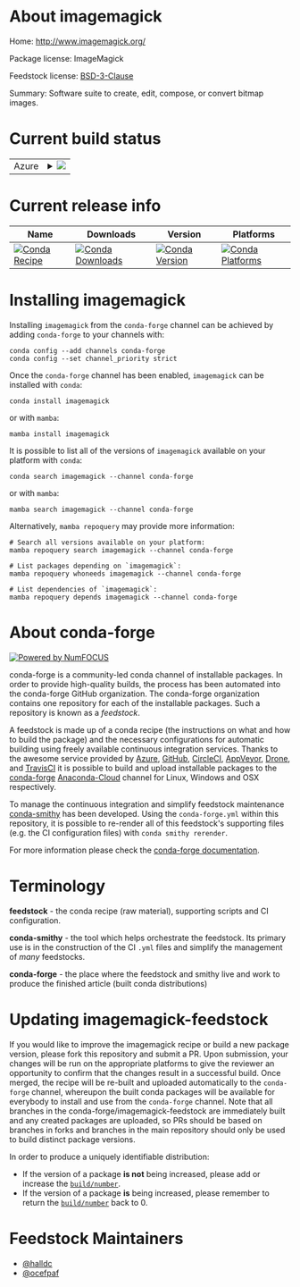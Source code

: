 About imagemagick
=================

Home: http://www.imagemagick.org/

Package license: ImageMagick

Feedstock license: [BSD-3-Clause](https://github.com/conda-forge/imagemagick-feedstock/blob/main/LICENSE.txt)

Summary: Software suite to create, edit, compose, or convert bitmap images.

Current build status
====================


<table>
    
  <tr>
    <td>Azure</td>
    <td>
      <details>
        <summary>
          <a href="https://dev.azure.com/conda-forge/feedstock-builds/_build/latest?definitionId=5126&branchName=main">
            <img src="https://dev.azure.com/conda-forge/feedstock-builds/_apis/build/status/imagemagick-feedstock?branchName=main">
          </a>
        </summary>
        <table>
          <thead><tr><th>Variant</th><th>Status</th></tr></thead>
          <tbody><tr>
              <td>linux_64</td>
              <td>
                <a href="https://dev.azure.com/conda-forge/feedstock-builds/_build/latest?definitionId=5126&branchName=main">
                  <img src="https://dev.azure.com/conda-forge/feedstock-builds/_apis/build/status/imagemagick-feedstock?branchName=main&jobName=linux&configuration=linux%20linux_64_" alt="variant">
                </a>
              </td>
            </tr><tr>
              <td>linux_aarch64</td>
              <td>
                <a href="https://dev.azure.com/conda-forge/feedstock-builds/_build/latest?definitionId=5126&branchName=main">
                  <img src="https://dev.azure.com/conda-forge/feedstock-builds/_apis/build/status/imagemagick-feedstock?branchName=main&jobName=linux&configuration=linux%20linux_aarch64_" alt="variant">
                </a>
              </td>
            </tr><tr>
              <td>linux_ppc64le</td>
              <td>
                <a href="https://dev.azure.com/conda-forge/feedstock-builds/_build/latest?definitionId=5126&branchName=main">
                  <img src="https://dev.azure.com/conda-forge/feedstock-builds/_apis/build/status/imagemagick-feedstock?branchName=main&jobName=linux&configuration=linux%20linux_ppc64le_" alt="variant">
                </a>
              </td>
            </tr><tr>
              <td>osx_64</td>
              <td>
                <a href="https://dev.azure.com/conda-forge/feedstock-builds/_build/latest?definitionId=5126&branchName=main">
                  <img src="https://dev.azure.com/conda-forge/feedstock-builds/_apis/build/status/imagemagick-feedstock?branchName=main&jobName=osx&configuration=osx%20osx_64_" alt="variant">
                </a>
              </td>
            </tr><tr>
              <td>osx_arm64</td>
              <td>
                <a href="https://dev.azure.com/conda-forge/feedstock-builds/_build/latest?definitionId=5126&branchName=main">
                  <img src="https://dev.azure.com/conda-forge/feedstock-builds/_apis/build/status/imagemagick-feedstock?branchName=main&jobName=osx&configuration=osx%20osx_arm64_" alt="variant">
                </a>
              </td>
            </tr>
          </tbody>
        </table>
      </details>
    </td>
  </tr>
</table>

Current release info
====================

| Name | Downloads | Version | Platforms |
| --- | --- | --- | --- |
| [![Conda Recipe](https://img.shields.io/badge/recipe-imagemagick-green.svg)](https://anaconda.org/conda-forge/imagemagick) | [![Conda Downloads](https://img.shields.io/conda/dn/conda-forge/imagemagick.svg)](https://anaconda.org/conda-forge/imagemagick) | [![Conda Version](https://img.shields.io/conda/vn/conda-forge/imagemagick.svg)](https://anaconda.org/conda-forge/imagemagick) | [![Conda Platforms](https://img.shields.io/conda/pn/conda-forge/imagemagick.svg)](https://anaconda.org/conda-forge/imagemagick) |

Installing imagemagick
======================

Installing `imagemagick` from the `conda-forge` channel can be achieved by adding `conda-forge` to your channels with:

```
conda config --add channels conda-forge
conda config --set channel_priority strict
```

Once the `conda-forge` channel has been enabled, `imagemagick` can be installed with `conda`:

```
conda install imagemagick
```

or with `mamba`:

```
mamba install imagemagick
```

It is possible to list all of the versions of `imagemagick` available on your platform with `conda`:

```
conda search imagemagick --channel conda-forge
```

or with `mamba`:

```
mamba search imagemagick --channel conda-forge
```

Alternatively, `mamba repoquery` may provide more information:

```
# Search all versions available on your platform:
mamba repoquery search imagemagick --channel conda-forge

# List packages depending on `imagemagick`:
mamba repoquery whoneeds imagemagick --channel conda-forge

# List dependencies of `imagemagick`:
mamba repoquery depends imagemagick --channel conda-forge
```


About conda-forge
=================

[![Powered by
NumFOCUS](https://img.shields.io/badge/powered%20by-NumFOCUS-orange.svg?style=flat&colorA=E1523D&colorB=007D8A)](https://numfocus.org)

conda-forge is a community-led conda channel of installable packages.
In order to provide high-quality builds, the process has been automated into the
conda-forge GitHub organization. The conda-forge organization contains one repository
for each of the installable packages. Such a repository is known as a *feedstock*.

A feedstock is made up of a conda recipe (the instructions on what and how to build
the package) and the necessary configurations for automatic building using freely
available continuous integration services. Thanks to the awesome service provided by
[Azure](https://azure.microsoft.com/en-us/services/devops/), [GitHub](https://github.com/),
[CircleCI](https://circleci.com/), [AppVeyor](https://www.appveyor.com/),
[Drone](https://cloud.drone.io/welcome), and [TravisCI](https://travis-ci.com/)
it is possible to build and upload installable packages to the
[conda-forge](https://anaconda.org/conda-forge) [Anaconda-Cloud](https://anaconda.org/)
channel for Linux, Windows and OSX respectively.

To manage the continuous integration and simplify feedstock maintenance
[conda-smithy](https://github.com/conda-forge/conda-smithy) has been developed.
Using the ``conda-forge.yml`` within this repository, it is possible to re-render all of
this feedstock's supporting files (e.g. the CI configuration files) with ``conda smithy rerender``.

For more information please check the [conda-forge documentation](https://conda-forge.org/docs/).

Terminology
===========

**feedstock** - the conda recipe (raw material), supporting scripts and CI configuration.

**conda-smithy** - the tool which helps orchestrate the feedstock.
                   Its primary use is in the construction of the CI ``.yml`` files
                   and simplify the management of *many* feedstocks.

**conda-forge** - the place where the feedstock and smithy live and work to
                  produce the finished article (built conda distributions)


Updating imagemagick-feedstock
==============================

If you would like to improve the imagemagick recipe or build a new
package version, please fork this repository and submit a PR. Upon submission,
your changes will be run on the appropriate platforms to give the reviewer an
opportunity to confirm that the changes result in a successful build. Once
merged, the recipe will be re-built and uploaded automatically to the
`conda-forge` channel, whereupon the built conda packages will be available for
everybody to install and use from the `conda-forge` channel.
Note that all branches in the conda-forge/imagemagick-feedstock are
immediately built and any created packages are uploaded, so PRs should be based
on branches in forks and branches in the main repository should only be used to
build distinct package versions.

In order to produce a uniquely identifiable distribution:
 * If the version of a package **is not** being increased, please add or increase
   the [``build/number``](https://docs.conda.io/projects/conda-build/en/latest/resources/define-metadata.html#build-number-and-string).
 * If the version of a package **is** being increased, please remember to return
   the [``build/number``](https://docs.conda.io/projects/conda-build/en/latest/resources/define-metadata.html#build-number-and-string)
   back to 0.

Feedstock Maintainers
=====================

* [@halldc](https://github.com/halldc/)
* [@ocefpaf](https://github.com/ocefpaf/)

